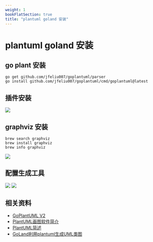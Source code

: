 ```yaml
---
weight: 1
bookFlatSection: true
title: "plantuml goland 安装"
---
```

# plantuml goland 安装

## go plant 安装
```shell
go get github.com/jfeliu007/goplantuml/parser
go install github.com/jfeliu007/goplantuml/cmd/goplantuml@latest
```

## 插件安装
![](../plugin.png)

## graphviz 安装
```shell
brew search graphviz
brew install graphviz
brew info graphviz
```

![](../graphviz.png)

## 配置生成工具
![](../external.png)
![](../external2.png)

## 相关资料
* [GoPlantUML V2](https://github.com/jfeliu007/goplantuml)
* [PlantUML画图软件简介](https://zhuanlan.zhihu.com/p/427358291)
* [PlantUML简述](https://plantuml.com/zh/)
* [GoLand利用plantuml生成UML类图](https://www.jb51.net/article/250702.htm)